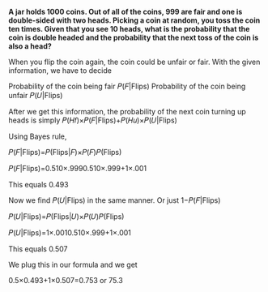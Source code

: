 **A jar holds 1000 coins. Out of all of the coins, 999 are fair and one is double-sided with two heads. Picking a coin at random, you toss the coin ten times.
Given that you see 10 heads, what is the probability that the coin is double headed and the probability that the next toss of the coin is also a head?**


When you flip the coin again, the coin could be unfair or fair. With the given information, we have to decide

Probability of the coin being fair  𝑃(𝐹|Flips) 
Probability of the coin being unfair  𝑃(𝑈|Flips) 

After we get this information, the probability of the next coin turning up heads is simply
𝑃(𝐻𝑓)×𝑃(𝐹|Flips)+𝑃(𝐻𝑢)×𝑃(𝑈|Flips) 

Using Bayes rule,

𝑃(𝐹|Flips)=𝑃(Flips|𝐹)×𝑃(𝐹)𝑃(Flips) 

𝑃(𝐹|Flips)=0.510×.9990.510×.999+1×.001 

This equals  0.493 

Now we find  𝑃(𝑈|Flips)  in the same manner. Or just  1−𝑃(𝐹|Flips) 

𝑃(𝑈|Flips)=𝑃(Flips|𝑈)×𝑃(𝑈)𝑃(Flips) 

𝑃(𝑈|Flips)=1×.0010.510×.999+1×.001 

This equals  0.507 

We plug this in our formula and we get

0.5×0.493+1×0.507=0.753  or  75.3
